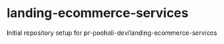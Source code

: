 # landing-ecommerce-services

Initial repository setup for pr-poehali-dev/landing-ecommerce-services